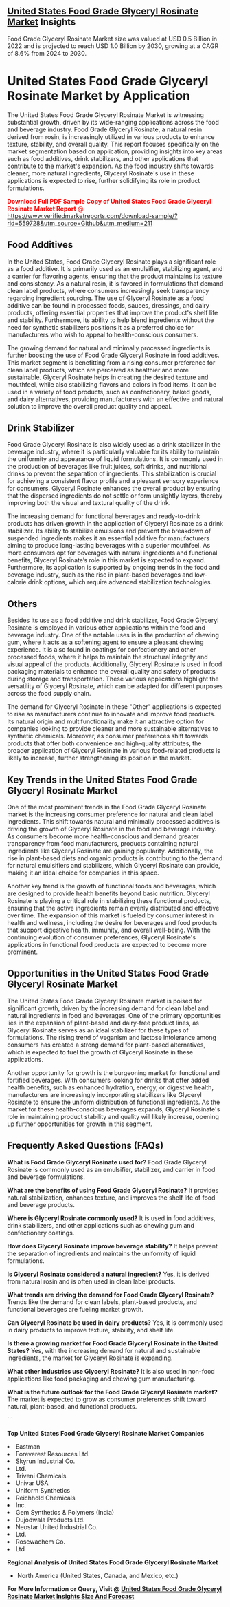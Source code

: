 <h2><a href="https://www.verifiedmarketreports.com/download-sample/?rid=559728&amp;utm_source=Github&amp;utm_medium=211" target="_blank">United States Food Grade Glyceryl Rosinate Market</a> Insights</h2><p>Food Grade Glyceryl Rosinate Market size was valued at USD 0.5 Billion in 2022 and is projected to reach USD 1.0 Billion by 2030, growing at a CAGR of 8.6% from 2024 to 2030.</p><p><h1>United States Food Grade Glyceryl Rosinate Market by Application</h1><p>The United States Food Grade Glyceryl Rosinate Market is witnessing substantial growth, driven by its wide-ranging applications across the food and beverage industry. Food Grade Glyceryl Rosinate, a natural resin derived from rosin, is increasingly utilized in various products to enhance texture, stability, and overall quality. This report focuses specifically on the market segmentation based on application, providing insights into key areas such as food additives, drink stabilizers, and other applications that contribute to the market's expansion. As the food industry shifts towards cleaner, more natural ingredients, Glyceryl Rosinate's use in these applications is expected to rise, further solidifying its role in product formulations.<p><span class=""><span style="color: #ff0000;"><strong>Download Full PDF Sample Copy of United States Food Grade Glyceryl Rosinate Market Report</strong> @ </span><a href="https://www.verifiedmarketreports.com/download-sample/?rid=559728&amp;utm_source=Github&amp;utm_medium=211" target="_blank">https://www.verifiedmarketreports.com/download-sample/?rid=559728&amp;utm_source=Github&amp;utm_medium=211</a></span></p></p><h2>Food Additives</h2><p>In the United States, Food Grade Glyceryl Rosinate plays a significant role as a food additive. It is primarily used as an emulsifier, stabilizing agent, and a carrier for flavoring agents, ensuring that the product maintains its texture and consistency. As a natural resin, it is favored in formulations that demand clean label products, where consumers increasingly seek transparency regarding ingredient sourcing. The use of Glyceryl Rosinate as a food additive can be found in processed foods, sauces, dressings, and dairy products, offering essential properties that improve the product's shelf life and stability. Furthermore, its ability to help blend ingredients without the need for synthetic stabilizers positions it as a preferred choice for manufacturers who wish to appeal to health-conscious consumers.<p>The growing demand for natural and minimally processed ingredients is further boosting the use of Food Grade Glyceryl Rosinate in food additives. This market segment is benefitting from a rising consumer preference for clean label products, which are perceived as healthier and more sustainable. Glyceryl Rosinate helps in creating the desired texture and mouthfeel, while also stabilizing flavors and colors in food items. It can be used in a variety of food products, such as confectionery, baked goods, and dairy alternatives, providing manufacturers with an effective and natural solution to improve the overall product quality and appeal.</p><h2>Drink Stabilizer</h2><p>Food Grade Glyceryl Rosinate is also widely used as a drink stabilizer in the beverage industry, where it is particularly valuable for its ability to maintain the uniformity and appearance of liquid formulations. It is commonly used in the production of beverages like fruit juices, soft drinks, and nutritional drinks to prevent the separation of ingredients. This stabilization is crucial for achieving a consistent flavor profile and a pleasant sensory experience for consumers. Glyceryl Rosinate enhances the overall product by ensuring that the dispersed ingredients do not settle or form unsightly layers, thereby improving both the visual and textural quality of the drink.<p>The increasing demand for functional beverages and ready-to-drink products has driven growth in the application of Glyceryl Rosinate as a drink stabilizer. Its ability to stabilize emulsions and prevent the breakdown of suspended ingredients makes it an essential additive for manufacturers aiming to produce long-lasting beverages with a superior mouthfeel. As more consumers opt for beverages with natural ingredients and functional benefits, Glyceryl Rosinate’s role in this market is expected to expand. Furthermore, its application is supported by ongoing trends in the food and beverage industry, such as the rise in plant-based beverages and low-calorie drink options, which require advanced stabilization technologies.</p><h2>Others</h2><p>Besides its use as a food additive and drink stabilizer, Food Grade Glyceryl Rosinate is employed in various other applications within the food and beverage industry. One of the notable uses is in the production of chewing gum, where it acts as a softening agent to ensure a pleasant chewing experience. It is also found in coatings for confectionery and other processed foods, where it helps to maintain the structural integrity and visual appeal of the products. Additionally, Glyceryl Rosinate is used in food packaging materials to enhance the overall quality and safety of products during storage and transportation. These various applications highlight the versatility of Glyceryl Rosinate, which can be adapted for different purposes across the food supply chain.<p>The demand for Glyceryl Rosinate in these "Other" applications is expected to rise as manufacturers continue to innovate and improve food products. Its natural origin and multifunctionality make it an attractive option for companies looking to provide cleaner and more sustainable alternatives to synthetic chemicals. Moreover, as consumer preferences shift towards products that offer both convenience and high-quality attributes, the broader application of Glyceryl Rosinate in various food-related products is likely to increase, further strengthening its position in the market.</p><h2>Key Trends in the United States Food Grade Glyceryl Rosinate Market</h2><p>One of the most prominent trends in the Food Grade Glyceryl Rosinate market is the increasing consumer preference for natural and clean label ingredients. This shift towards natural and minimally processed additives is driving the growth of Glyceryl Rosinate in the food and beverage industry. As consumers become more health-conscious and demand greater transparency from food manufacturers, products containing natural ingredients like Glyceryl Rosinate are gaining popularity. Additionally, the rise in plant-based diets and organic products is contributing to the demand for natural emulsifiers and stabilizers, which Glyceryl Rosinate can provide, making it an ideal choice for companies in this space.</p><p>Another key trend is the growth of functional foods and beverages, which are designed to provide health benefits beyond basic nutrition. Glyceryl Rosinate is playing a critical role in stabilizing these functional products, ensuring that the active ingredients remain evenly distributed and effective over time. The expansion of this market is fueled by consumer interest in health and wellness, including the desire for beverages and food products that support digestive health, immunity, and overall well-being. With the continuing evolution of consumer preferences, Glyceryl Rosinate's applications in functional food products are expected to become more prominent.</p><h2>Opportunities in the United States Food Grade Glyceryl Rosinate Market</h2><p>The United States Food Grade Glyceryl Rosinate market is poised for significant growth, driven by the increasing demand for clean label and natural ingredients in food and beverages. One of the primary opportunities lies in the expansion of plant-based and dairy-free product lines, as Glyceryl Rosinate serves as an ideal stabilizer for these types of formulations. The rising trend of veganism and lactose intolerance among consumers has created a strong demand for plant-based alternatives, which is expected to fuel the growth of Glyceryl Rosinate in these applications.</p><p>Another opportunity for growth is the burgeoning market for functional and fortified beverages. With consumers looking for drinks that offer added health benefits, such as enhanced hydration, energy, or digestive health, manufacturers are increasingly incorporating stabilizers like Glyceryl Rosinate to ensure the uniform distribution of functional ingredients. As the market for these health-conscious beverages expands, Glyceryl Rosinate's role in maintaining product stability and quality will likely increase, opening up further opportunities for growth in this segment.</p><h2>Frequently Asked Questions (FAQs)</h2><p><b>What is Food Grade Glyceryl Rosinate used for?</b> Food Grade Glyceryl Rosinate is commonly used as an emulsifier, stabilizer, and carrier in food and beverage formulations.</p><p><b>What are the benefits of using Food Grade Glyceryl Rosinate?</b> It provides natural stabilization, enhances texture, and improves the shelf life of food and beverage products.</p><p><b>Where is Glyceryl Rosinate commonly used?</b> It is used in food additives, drink stabilizers, and other applications such as chewing gum and confectionery coatings.</p><p><b>How does Glyceryl Rosinate improve beverage stability?</b> It helps prevent the separation of ingredients and maintains the uniformity of liquid formulations.</p><p><b>Is Glyceryl Rosinate considered a natural ingredient?</b> Yes, it is derived from natural rosin and is often used in clean label products.</p><p><b>What trends are driving the demand for Food Grade Glyceryl Rosinate?</b> Trends like the demand for clean labels, plant-based products, and functional beverages are fueling market growth.</p><p><b>Can Glyceryl Rosinate be used in dairy products?</b> Yes, it is commonly used in dairy products to improve texture, stability, and shelf life.</p><p><b>Is there a growing market for Food Grade Glyceryl Rosinate in the United States?</b> Yes, with the increasing demand for natural and sustainable ingredients, the market for Glyceryl Rosinate is expanding.</p><p><b>What other industries use Glyceryl Rosinate?</b> It is also used in non-food applications like food packaging and chewing gum manufacturing.</p><p><b>What is the future outlook for the Food Grade Glyceryl Rosinate market?</b> The market is expected to grow as consumer preferences shift toward natural, plant-based, and functional products.</p>```</p><p><strong>Top United States Food Grade Glyceryl Rosinate Market Companies</strong></p><div data-test-id=""><p><li>Eastman</li><li> Foreverest Resources Ltd.</li><li> Skyrun Industrial Co.</li><li> Ltd.</li><li> Triveni Chemicals</li><li> Univar USA</li><li> Uniform Synthetics</li><li> Reichhold Chemicals</li><li> Inc.</li><li> Gem Synthetics & Polymers (India)</li><li> Dujodwala Products Ltd.</li><li> Neostar United Industrial Co.</li><li> Ltd.</li><li> Rosewachem Co.</li><li> Ltd</li></p><div><strong>Regional Analysis of&nbsp;United States Food Grade Glyceryl Rosinate Market</strong></div><ul><li dir="ltr"><p dir="ltr">North America&nbsp;(United States, Canada, and Mexico, etc.)</p></li></ul><p><strong>For More Information or Query, Visit @&nbsp;</strong><strong><a href="https://www.verifiedmarketreports.com/product/food-grade-glyceryl-rosinate-market/?utm_source=Github&amp;utm_medium=211" target="_blank">United States Food Grade Glyceryl Rosinate Market Insights Size And Forecast</a></strong></p></div>
